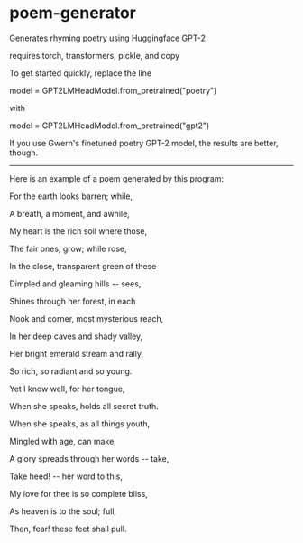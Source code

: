 # poem-generator
Generates rhyming poetry using Huggingface GPT-2

requires torch, transformers, pickle, and copy

To get started quickly, replace the line 

model = GPT2LMHeadModel.from_pretrained("poetry")

with

model = GPT2LMHeadModel.from_pretrained("gpt2")

If you use Gwern's finetuned poetry GPT-2 model, the results are better, though.

-----------------------------------------------------------

Here is an example of a poem generated by this program:

 For the earth looks barren; while,
 
A breath, a moment, and awhile,

My heart is the rich soil where those,

The fair ones, grow; while rose,

In the close, transparent green of these

Dimpled and gleaming hills -- sees,

Shines through her forest, in each

Nook and corner, most mysterious reach,

In her deep caves and shady valley,

Her bright emerald stream and rally,

So rich, so radiant and so young.

Yet I know well, for her tongue,

When she speaks, holds all secret truth.

When she speaks, as all things youth,

Mingled with age, can make,

A glory spreads through her words -- take,

Take heed! -- her word to this,

My love for thee is so complete bliss,

As heaven is to the soul; full,

Then, fear! these feet shall pull.

